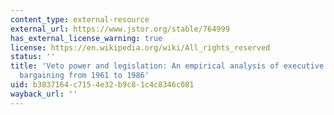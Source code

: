 ```yaml
---
content_type: external-resource
external_url: https://www.jstor.org/stable/764999
has_external_license_warning: true
license: https://en.wikipedia.org/wiki/All_rights_reserved
status: ''
title: 'Veto power and legislation: An empirical analysis of executive and legislative
  bargaining from 1961 to 1986'
uid: b3837164-c715-4e32-b9c8-1c4c8346c081
wayback_url: ''
---
```

